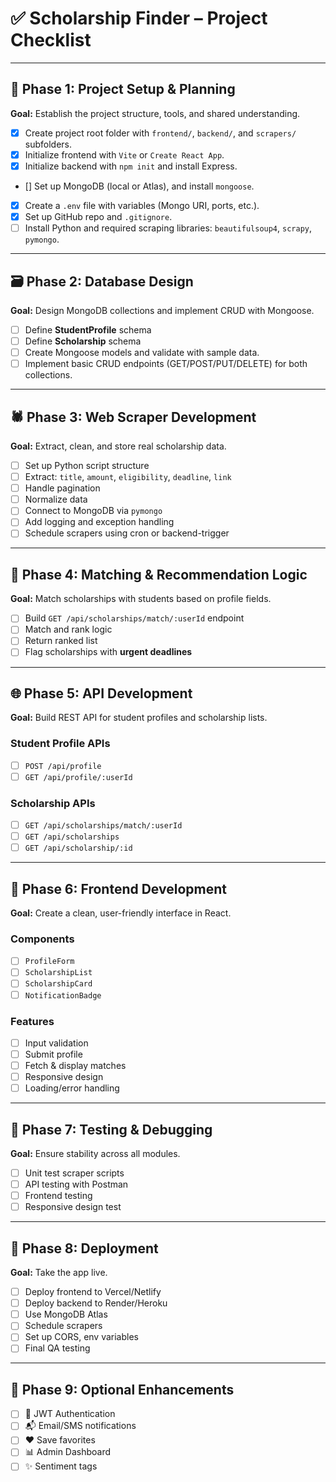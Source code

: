 
# ✅ Scholarship Finder – Project Checklist

---

## 🔧 Phase 1: Project Setup & Planning
**Goal:** Establish the project structure, tools, and shared understanding.

- [x] Create project root folder with `frontend/`, `backend/`, and `scrapers/` subfolders.
- [x] Initialize frontend with `Vite` or `Create React App`.
- [x] Initialize backend with `npm init` and install Express.
- [] Set up MongoDB (local or Atlas), and install `mongoose`.
- [x] Create a `.env` file with variables (Mongo URI, ports, etc.).
- [x] Set up GitHub repo and `.gitignore`.
- [ ] Install Python and required scraping libraries: `beautifulsoup4`, `scrapy`, `pymongo`.

---

## 🗃️ Phase 2: Database Design
**Goal:** Design MongoDB collections and implement CRUD with Mongoose.

- [ ] Define **StudentProfile** schema
- [ ] Define **Scholarship** schema
- [ ] Create Mongoose models and validate with sample data.
- [ ] Implement basic CRUD endpoints (GET/POST/PUT/DELETE) for both collections.

---

## 🕷️ Phase 3: Web Scraper Development
**Goal:** Extract, clean, and store real scholarship data.

- [ ] Set up Python script structure
- [ ] Extract: `title`, `amount`, `eligibility`, `deadline`, `link`
- [ ] Handle pagination
- [ ] Normalize data
- [ ] Connect to MongoDB via `pymongo`
- [ ] Add logging and exception handling
- [ ] Schedule scrapers using cron or backend-trigger

---

## 🧠 Phase 4: Matching & Recommendation Logic
**Goal:** Match scholarships with students based on profile fields.

- [ ] Build `GET /api/scholarships/match/:userId` endpoint
- [ ] Match and rank logic
- [ ] Return ranked list
- [ ] Flag scholarships with **urgent deadlines**

---

## 🌐 Phase 5: API Development
**Goal:** Build REST API for student profiles and scholarship lists.

### Student Profile APIs
- [ ] `POST /api/profile`
- [ ] `GET /api/profile/:userId`

### Scholarship APIs
- [ ] `GET /api/scholarships/match/:userId`
- [ ] `GET /api/scholarships`
- [ ] `GET /api/scholarship/:id`

---

## 🎨 Phase 6: Frontend Development
**Goal:** Create a clean, user-friendly interface in React.

### Components
- [ ] `ProfileForm`
- [ ] `ScholarshipList`
- [ ] `ScholarshipCard`
- [ ] `NotificationBadge`

### Features
- [ ] Input validation
- [ ] Submit profile
- [ ] Fetch & display matches
- [ ] Responsive design
- [ ] Loading/error handling

---

## 🧪 Phase 7: Testing & Debugging
**Goal:** Ensure stability across all modules.

- [ ] Unit test scraper scripts
- [ ] API testing with Postman
- [ ] Frontend testing
- [ ] Responsive design test

---

## 🚀 Phase 8: Deployment
**Goal:** Take the app live.

- [ ] Deploy frontend to Vercel/Netlify
- [ ] Deploy backend to Render/Heroku
- [ ] Use MongoDB Atlas
- [ ] Schedule scrapers
- [ ] Set up CORS, env variables
- [ ] Final QA testing

---

## 🌱 Phase 9: Optional Enhancements

- [ ] 🔐 JWT Authentication
- [ ] 📬 Email/SMS notifications
- [ ] ❤️ Save favorites
- [ ] 📊 Admin Dashboard
- [ ] ✨ Sentiment tags
